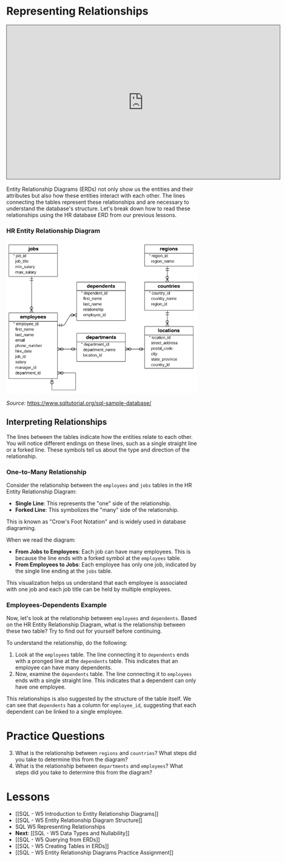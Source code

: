 # Representing Relationships

<iframe src="https://egator.hosted.panopto.com/Panopto/Pages/Embed.aspx?id=b9a748d1-1060-4e42-85a0-b1160003d89b&autoplay=false&offerviewer=true&showtitle=true&showbrand=true&captions=false&interactivity=all" height="405" width="720" style="border: 1px solid #464646;" allowfullscreen allow="autoplay" aria-label="Panopto Embedded Video Player"></iframe>

Entity Relationship Diagrams (ERDs) not only show us the entities and their attributes but also how these entities interact with each other. The lines connecting the tables represent these relationships and are necessary to understand the database's structure. Let's break down how to read these relationships using the HR database ERD from our previous lessons.

### HR Entity Relationship Diagram
<img src="https://raw.githubusercontent.com/kellerflint/Class-Intro-SQL/hugo/content/SQL-Files/Images/hr_db_erd.png">

*Source:* https://www.sqltutorial.org/sql-sample-database/
## Interpreting Relationships

The lines between the tables indicate how the entities relate to each other. You will notice different endings on these lines, such as a single straight line or a forked line. These symbols tell us about the type and direction of the relationship.
### One-to-Many Relationship

Consider the relationship between the `employees` and `jobs` tables in the HR Entity Relationship Diagram:
- **Single Line**: This represents the "one" side of the relationship.
- **Forked Line**: This symbolizes the "many" side of the relationship.

This is known as "Crow's Foot Notation" and is widely used in database diagraming.

When we read the diagram:
- **From Jobs to Employees**: Each job can have many employees. This is because the line ends with a forked symbol at the `employees` table.
- **From Employees to Jobs**: Each employee has only one job, indicated by the single line ending at the `jobs` table.

This visualization helps us understand that each employee is associated with one job and each job title can be held by multiple employees.

### Employees-Dependents Example

Now, let's look at the relationship between `employees` and `dependents`. Based on the HR Entity Relationship Diagram, what is the relationship between these two table? Try to find out for yourself before continuing.

To understand the relationship, do the following:
1. Look at the `employees` table. The line connecting it to `dependents` ends with a pronged line at the `dependents` table. This indicates that an employee can have many dependents.
2. Now, examine the `dependents` table. The line connecting it to `employees` ends with a single straight line. This indicates that a dependent can only have one employee.

This relationships is also suggested by the structure of the table itself. We can see that `dependents` has a column for `employee_id`, suggesting that each dependent can be linked to a single employee.

# Practice Questions

3. What is the relationship between `regions` and `countries`? What steps did you take to determine this from the diagram?
4. What is the relationship between `departments` and `employees`? What steps did you take to determine this from the diagram?
# Lessons
- [[SQL - W5 Introduction to Entity Relationship Diagrams]]
- [[SQL - W5 Entity Relationship Diagram Structure]]
- SQL W5 Representing Relationships
- **Next**: [[SQL - W5 Data Types and Nullability]]
- [[SQL - W5 Querying from ERDs]]
- [[SQL - W5 Creating Tables in ERDs]]
- [[SQL - W5 Entity Relationship Diagrams Practice Assignment]]

